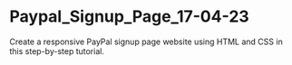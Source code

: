 # Paypal_Signup_Page_17-04-23
Create a responsive PayPal signup page website using HTML and CSS in this step-by-step tutorial. 
